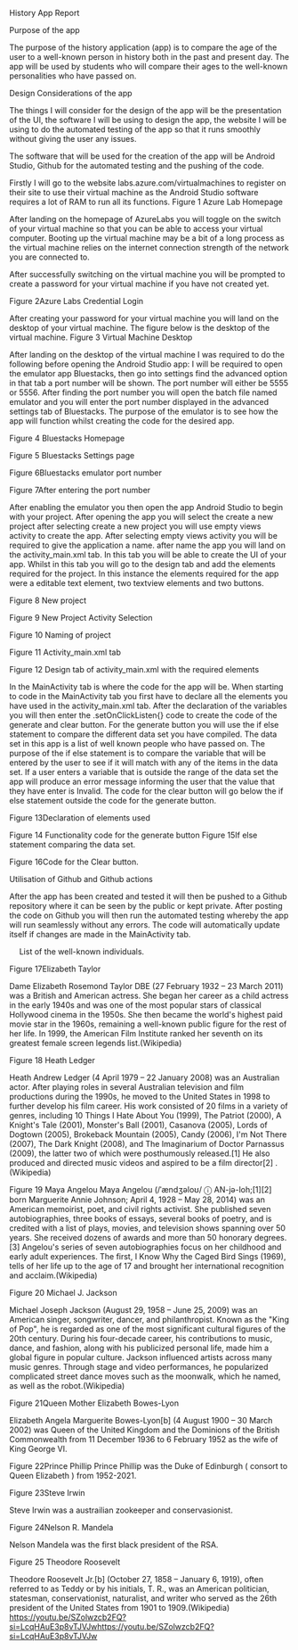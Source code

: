 History App Report

Purpose of the app

The purpose of the history application (app) is to compare the age of the user to a well-known person in history both in the past and present day. The app will be used by students who will compare their ages to the well-known personalities who have passed on. 

Design Considerations of the app

The things I will consider for the design of the app will be the presentation of the UI, the software I will be using to design the app, the website I will be using to do the automated testing of the app so that it runs smoothly without giving the user any issues.

The software that will be used for the creation of the app will be Android Studio, Github for the automated testing and the pushing of the code.

Firstly I will go to the website labs.azure.com/virtualmachines to register on their site to use their virtual machine as the Android Studio software requires a lot of RAM to run all its functions. 
Figure 1 Azure Lab Homepage

After landing on the homepage of AzureLabs you will toggle on the switch of your virtual machine so that you can be able to access your virtual computer. Booting up the virtual machine may be a bit of a long process as the virtual machine relies on the internet connection strength of the network you are connected to.

After successfully switching on the virtual machine you will be prompted to create a password for your virtual machine if you have not created yet. 
 
Figure 2Azure Labs Credential Login

After creating your password for your virtual machine you will land on the desktop of your virtual machine. The figure below is the desktop of the virtual machine. 
Figure 3 Virtual Machine Desktop

After landing on the desktop of the virtual machine I was required to do the following before opening the Android Studio app: I will be required to open the emulator app Bluestacks, then go into settings find the advanced option in that tab a port number will be shown. The port number will either be 5555 or 5556. After finding the port number you will open the batch file named emulator and you will enter the port number displayed in the advanced settings tab of Bluestacks. The purpose of the emulator is to see how the app will function whilst creating the code for the desired app.
 
Figure 4 Bluestacks Homepage

 
Figure 5 Bluestacks Settings page

 
Figure 6Bluestacks emulator port number

 
Figure 7After entering the port number

After enabling the emulator you then open the app Android Studio to begin with your project. After opening the app you will select the create a new project after selecting create a new project you will use empty views activity to create the app. After selecting empty views activity you will be required to give the application a name. after name the app you will land on the activity_main.xml tab. In this tab you will be able to create the UI of your app. Whilst in this tab you will go to the design tab and add the elements required for the project. In this instance the elements required for the app were a editable text element, two textview elements and two buttons.

 
Figure 8 New project
 
Figure 9 New Project Activity Selection

 
Figure 10 Naming of project
 
Figure 11 Activity_main.xml tab

 
Figure 12 Design tab of activity_main.xml with the required elements

In the MainActivity tab is where the code for the app will be. When starting to code in the MainActivity tab you first have to declare all the elements you have used in the activity_main.xml tab. After the declaration of the variables you will then enter the .setOnClickListen{} code to create the code of the generate and clear button. For the generate button you will use the if else statement to compare the different data set you have compiled. The data set in this app is a list of well known people who have passed on. The purpose of the if else statement is to compare the variable that will be entered by the user to see if it will match with any of the items in the data set. If a user enters a variable that is outside the range of the data set the app will produce an error message informing the user that the value that they have enter is Invalid. The code for the clear button will go below the if else statement outside the code for the generate button.

 
Figure 13Declaration of elements used

 
Figure 14 Functionality code for the generate button 
Figure 15If else statement comparing the data set.

 
Figure 16Code for the Clear button.

Utilisation of Github and Github actions

After the app has been created and tested it will then be pushed to a Github repository where it can be seen by the public or kept private. After posting the code on Github you will then run the automated testing whereby the app will run seamlessly without any errors. The code will automatically update itself if changes are made in the MainActivity tab.


 
List of the well-known individuals.


 
Figure 17Elizabeth Taylor

 Dame Elizabeth Rosemond Taylor DBE (27 February 1932 – 23 March 2011) was a British and American actress. She began her career as a child actress in the early 1940s and was one of the most popular stars of classical Hollywood cinema in the 1950s. She then became the world's highest paid movie star in the 1960s, remaining a well-known public figure for the rest of her life. In 1999, the American Film Institute ranked her seventh on its greatest female screen legends list.(Wikipedia)
 
 
Figure 18 Heath Ledger

Heath Andrew Ledger (4 April 1979 – 22 January 2008) was an Australian actor. After playing roles in several Australian television and film productions during the 1990s, he moved to the United States in 1998 to further develop his film career. His work consisted of 20 films in a variety of genres, including 10 Things I Hate About You (1999), The Patriot (2000), A Knight's Tale (2001), Monster's Ball (2001), Casanova (2005), Lords of Dogtown (2005), Brokeback Mountain (2005), Candy (2006), I'm Not There (2007), The Dark Knight (2008), and The Imaginarium of Doctor Parnassus (2009), the latter two of which were posthumously released.[1] He also produced and directed music videos and aspired to be a film director[2]
 .(Wikipedia)
 
Figure 19 Maya Angelou
Maya Angelou (/ˈændʒəloʊ/ ⓘ AN-jə-loh;[1][2] born Marguerite Annie Johnson; April 4, 1928 – May 28, 2014) was an American memoirist, poet, and civil rights activist. She published seven autobiographies, three books of essays, several books of poetry, and is credited with a list of plays, movies, and television shows spanning over 50 years. She received dozens of awards and more than 50 honorary degrees.[3] Angelou's series of seven autobiographies focus on her childhood and early adult experiences. The first, I Know Why the Caged Bird Sings (1969), tells of her life up to the age of 17 and brought her international recognition and acclaim.(Wikipedia)

 
Figure 20 Michael J. Jackson

Michael Joseph Jackson (August 29, 1958 – June 25, 2009) was an American singer, songwriter, dancer, and philanthropist. Known as the "King of Pop", he is regarded as one of the most significant cultural figures of the 20th century. During his four-decade career, his contributions to music, dance, and fashion, along with his publicized personal life, made him a global figure in popular culture. Jackson influenced artists across many music genres. Through stage and video performances, he popularized complicated street dance moves such as the moonwalk, which he named, as well as the robot.(Wikipedia)

 
Figure 21Queen Mother Elizabeth Bowes-Lyon

Elizabeth Angela Marguerite Bowes-Lyon[b] (4 August 1900 – 30 March 2002) was Queen of the United Kingdom and the Dominions of the British Commonwealth from 11 December 1936 to 6 February 1952 as the wife of King George VI.
 
Figure 22Prince Phillip
Prince Phillip was the Duke of Edinburgh ( consort to Queen Elizabeth ) from 1952-2021.

 
Figure 23Steve Irwin

Steve Irwin was a austrailian zookeeper and conservasionist.

 
Figure 24Nelson R. Mandela

Nelson Mandela was the first black president of the RSA.



 
Figure 25 Theodore Roosevelt

Theodore Roosevelt Jr.[b] (October 27, 1858 – January 6, 1919), often referred to as Teddy or by his initials, T. R., was an American politician, statesman, conservationist, naturalist, and writer who served as the 26th president of the United States from 1901 to 1909.(Wikipedia)
https://youtu.be/SZolwzcb2FQ?si=LcqHAuE3p8vTJVJwhttps://youtu.be/SZolwzcb2FQ?si=LcqHAuE3p8vTJVJw
